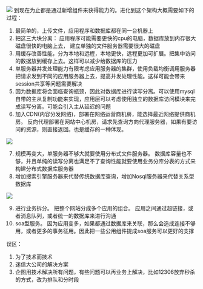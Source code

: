 ![](http://git.oschina.net/wzj777/princeWiki/raw/master/pic/struts/s-1.png)
到现在为止都是通过新增组件来获得能力的。进化到这个架构大概需要如下的过程：
1. 最简单的，上传文件，应用程序和数据库都在同一台机器上
2. 把这三大块分离： 应用程序可能需要更快的cpu的电脑，数据库放到内存很大磁盘很快的电脑上去， 建立单独的文件服务器需要很大的磁盘
3. 用缓存改善性能，分为本地和远程，本地更快，远程更加可扩展。把集中访问的数据放到缓存上去。这样可以减少给数据库的压力
4.  单服务器并发处理能力有限考虑应用服务器的集群，使用负载均衡调用服务器把请求发到不同的应用服务器上去，提高并发处理性能。这样可能会带来session共享等问题需要解决
5. 因为数据库将会面临查询瓶颈，因此对数据库进行读写分离。可以使用mysql自带的主从复制功能来实现，应用层可以考虑使用独立的数据库访问模块来完成读写分离。可能会引入主从延迟的问题
6. 加入CDN(内容分发网络)，部署在网络运营商机房，能选择最近网络提供商机房。  反向代理部署在网站中心机房，请求先查询方向代理服务器，如果有要访问的资源，则直接返回。也是缓存的一种体现。

![](http://git.oschina.net/wzj777/princeWiki/raw/master/pic/struts/s-2.png)

7. 规模再变大，单服务器不够大就要使用分布式文件服务器。  数据库容量也不够，并且单纯的读写分离也满足不了查询性能就要使用业务分库分表的方式来构建分布式数据库服务器
8. 增加搜索引擎服务器来代替传统数据库查询，增加Nosql服务器来代替关系型数据库

![](http://git.oschina.net/wzj777/princeWiki/raw/master/pic/struts/s-3.png)

9. 进行业务拆分。  把整个网站分成多个应用的组合。  应用之间通过超链接，或者消息队列，或者统一的数据库来进行沟通
10. soa型服务。 因为应用变多，如果都通过数据库来关联，那么会造成连接不够用，或者更多的事务征用。因此把一些公用组件提成soa服务可以更好的支撑


误区：
1. 为了技术而技术
2. 迷信大公司的解决方案
3. 企图用技术解决所有问题，有些问题可以再业务上解决，比如12306放弃秒杀的方式，改为排队和分时段